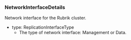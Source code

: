 ### NetworkInterfaceDetails
Network interface for the Rubrik cluster.

- type: ReplicationInterfaceType
  - The type of network interface: Management or Data.
